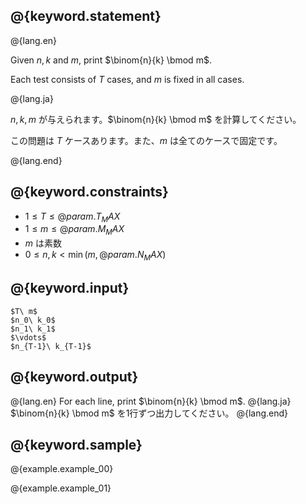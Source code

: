 ## @{keyword.statement}

@{lang.en}

Given $n,k$ and $m$, print $\binom{n}{k} \bmod m$.

Each test consists of $T$ cases, and $m$ is fixed in all cases.

@{lang.ja}

$n,k,m$ が与えられます。$\binom{n}{k} \bmod m$ を計算してください。

この問題は $T$ ケースあります。また、$m$ は全てのケースで固定です。

@{lang.end}

## @{keyword.constraints}

- $1 \leq T \leq @{param.T_MAX}$
- $1 \leq m \leq @{param.M_MAX}$
- $m$ は素数
- $0 \leq n, k \lt \min(m, @{param.N_MAX})$

## @{keyword.input}

```
$T\ m$
$n_0\ k_0$
$n_1\ k_1$
$\vdots$
$n_{T-1}\ k_{T-1}$
```

## @{keyword.output}

@{lang.en}
For each line, print $\binom{n}{k} \bmod m$.
@{lang.ja}
$\binom{n}{k} \bmod m$ を1行ずつ出力してください。
@{lang.end}

## @{keyword.sample}

@{example.example_00}

@{example.example_01}
